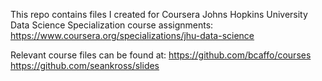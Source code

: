 This repo contains files I created for Coursera Johns Hopkins University Data Science Specialization course assignments:
https://www.coursera.org/specializations/jhu-data-science

Relevant course files can be found at:
https://github.com/bcaffo/courses
https://github.com/seankross/slides
